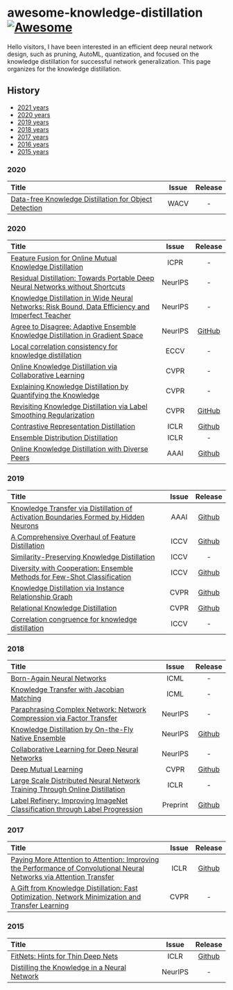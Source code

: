 # awesome-knowledge-distillation [![Awesome](https://awesome.re/badge.svg)](https://awesome.re)

Hello visitors, I have been interested in an efficient deep neural network design, such as pruning, AutoML, quantization, and focused on the knowledge distillation for successful network generalization. This page organizes for the knowledge distillation.

## History

- [2021 years](#2021)
- [2020 years](#2020)
- [2019 years](#2019)
- [2018 years](#2018)
- [2017 years](#2017)
- [2016 years](#2016)
- [2015 years](#2015)


### 2020
|   Title  | Issue | Release |
| :--------| :---: | :-----: |
| [Data-free Knowledge Distillation for Object Detection](https://openaccess.thecvf.com/content/WACV2021/papers/Chawla_Data-Free_Knowledge_Distillation_for_Object_Detection_WACV_2021_paper.pdf) | WACV | - |

### 2020
|   Title  | Issue | Release |
| :--------| :---: | :-----: |
| [Feature Fusion for Online Mutual Knowledge Distillation](https://arxiv.org/pdf/1904.09058.pdf) | ICPR | - |
| [Residual Distillation: Towards Portable Deep Neural Networks without Shortcuts](https://papers.nips.cc/paper/2020/file/657b96f0592803e25a4f07166fff289a-Paper.pdf) | NeurIPS | - |
| [Knowledge Distillation in Wide Neural Networks: Risk Bound, Data Efficiency and Imperfect Teacher](https://papers.nips.cc/paper/2020/file/ef0d3930a7b6c95bd2b32ed45989c61f-Paper.pdf) | NeurIPS | - |
| [Agree to Disagree: Adaptive Ensemble Knowledge Distillation in Gradient Space](https://papers.nips.cc/paper/2020/file/91c77393975889bd08f301c9e13a44b7-Paper.pdf) | NeurIPS | [GitHub](https://github.com/AnTuo1998/AE-KD.) |
| [Local correlation consistency for knowledge distillation](https://www.ecva.net/papers/eccv_2020/papers_ECCV/papers/123570018.pdf) | ECCV | - |
| [Online Knowledge Distillation via Collaborative Learning](https://openaccess.thecvf.com/content_CVPR_2020/papers/Guo_Online_Knowledge_Distillation_via_Collaborative_Learning_CVPR_2020_paper.pdf) | CVPR | - |
| [Explaining Knowledge Distillation by Quantifying the Knowledge](https://openaccess.thecvf.com/content_CVPR_2020/papers/Cheng_Explaining_Knowledge_Distillation_by_Quantifying_the_Knowledge_CVPR_2020_paper.pdf) | CVPR | - |
| [Revisiting Knowledge Distillation via Label Smoothing Regularization](https://openaccess.thecvf.com/content_CVPR_2020/papers/Yuan_Revisiting_Knowledge_Distillation_via_Label_Smoothing_Regularization_CVPR_2020_paper.pdf) | CVPR | [GitHub](https://github.com/yuanli2333/Teacher-free-Knowledge-Distillation) |
| [Contrastive Representation Distillation](https://arxiv.org/abs/1910.10699) | ICLR | [Github](https://github.com/HobbitLong/RepDistiller) |
| [Ensemble Distribution Distillation](https://openreview.net/pdf?id=BygSP6Vtvr) | ICLR | - |
| [Online Knowledge Distillation with Diverse Peers](https://aaai.org/Papers/AAAI/2020GB/AAAI-ChenD.4552.pdf) | AAAI | [Github](https://github.com/DefangChen/OKDDip-AAAI2020) |


### 2019
|   Title  | Issue | Release |
| :--------| :---: | :-----: |
| [Knowledge Transfer via Distillation of Activation Boundaries Formed by Hidden Neurons](https://arxiv.org/abs/1811.03233) | AAAI | [Github](https://github.com/bhheo/AB_distillation) |
| [A Comprehensive Overhaul of Feature Distillation](https://arxiv.org/abs/1904.01866) | ICCV | [Github](https://github.com/clovaai/overhaul-distillation) |
| [Similarity-Preserving Knowledge Distillation](https://arxiv.org/abs/1907.09682) | ICCV | - |
| [Diversity with Cooperation: Ensemble Methods for Few-Shot Classification](http://openaccess.thecvf.com/content_ICCV_2019/papers/Dvornik_Diversity_With_Cooperation_Ensemble_Methods_for_Few-Shot_Classification_ICCV_2019_paper.pdf) | ICCV | [Github](https://github.com/dvornikita/fewshot_ensemble) |
| [Knowledge Distillation via Instance Relationship Graph](http://openaccess.thecvf.com/content_CVPR_2019/papers/Liu_Knowledge_Distillation_via_Instance_Relationship_Graph_CVPR_2019_paper.pdf) | CVPR | [Github](https://github.com/yufanLIU/IRG) |
| [Relational Knowledge Distillation](https://arxiv.org/abs/1904.05068) | CVPR | [Github](https://github.com/lenscloth/RKD) |
| [Correlation congruence for knowledge distillation](https://openaccess.thecvf.com/content_ICCV_2019/papers/Peng_Correlation_Congruence_for_Knowledge_Distillation_ICCV_2019_paper.pdf) | ICCV | - |

### 2018
|   Title  | Issue | Release |
| :--------| :---: | :-----: |
| [Born-Again Neural Networks](https://arxiv.org/abs/1805.04770) | ICML | - |
| [Knowledge Transfer with Jacobian Matching](https://arxiv.org/abs/1803.00443) | ICML | - |
| [Paraphrasing Complex Network: Network Compression via Factor Transfer](https://papers.nips.cc/paper/7541-paraphrasing-complex-network-network-compression-via-factor-transfer) | NeurIPS | - |
| [Knowledge Distillation by On-the-Fly Native Ensemble](https://papers.nips.cc/paper/7980-knowledge-distillation-by-on-the-fly-native-ensemble.pdf) | NeurIPS | [Github](https://github.com/Lan1991Xu/ONE_NeurIPS2018) |
| [Collaborative Learning for Deep Neural Networks](https://papers.nips.cc/paper/7454-collaborative-learning-for-deep-neural-networks.pdf) | NeurIPS | - |
| [Deep Mutual Learning](https://zpascal.net/cvpr2018/Zhang_Deep_Mutual_Learning_CVPR_2018_paper.pdf) | CVPR | [Github](https://github.com/chxy95/Deep-Mutual-Learning) |
| [Large Scale Distributed Neural Network Training Through Online Distillation](https://openreview.net/pdf?id=rkr1UDeC-) | ICLR | - |
| [Label Refinery: Improving ImageNet Classification through Label Progression](https://arxiv.org/abs/1805.02641) | Preprint | [Github](https://github.com/hessamb/label-refinery) |



### 2017
|   Title  | Issue | Release |
| :--------| :---: | :-----: |
| [Paying More Attention to Attention: Improving the Performance of Convolutional Neural Networks via Attention Transfer](https://arxiv.org/abs/1612.03928) | ICLR | [Github](https://github.com/szagoruyko/attention-transfer) |
| [A Gift from Knowledge Distillation: Fast Optimization, Network Minimization and Transfer Learning](http://openaccess.thecvf.com/content_cvpr_2017/papers/Yim_A_Gift_From_CVPR_2017_paper.pdf) | CVPR | - |

### 2015
|   Title  | Issue | Release |
| :--------| :---: | :-----: |
| [FitNets: Hints for Thin Deep Nets](https://arxiv.org/abs/1412.6550) | ICLR | [Github](https://github.com/adri-romsor/FitNets) |
| [Distilling the Knowledge in a Neural Network](https://arxiv.org/abs/1503.02531) | NeurIPS | - |
